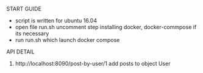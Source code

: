 START GUIDE
  - script is written for ubuntu 16.04
  - open file run.sh uncomment step installing docker, docker-commpose if its necessary
  - run run.sh which launch docker compose

API DETAIL
1. http://localhost:8090/post-by-user/1
add posts to object User





